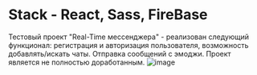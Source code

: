 # Stack - React, Sass, FireBase
Тестовый проект "Real-Time мессенджера" - реализован следующий функционал: регистрация и авторизация пользователя, возможность добавлять/искать чаты. Отправка сообщений с эмоджи.
Проект является не полностью доработанным.
![image](https://github.com/sk1wz/Learning/assets/78929376/c3f5b4f6-1f48-446d-a2b9-f293831183d9)
